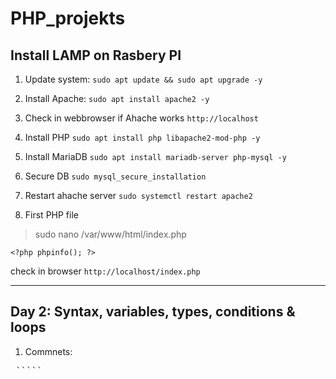 # PHP_projekts

## Install LAMP on Rasbery PI

1. Update system:
`sudo apt update && sudo apt upgrade -y`

2. Install Apache:
`sudo apt install apache2 -y`

3. Check in webbrowser if Ahache works
`http://localhost`

4. Install PHP
`sudo apt install php libapache2-mod-php -y`

5. Install MariaDB
`sudo apt install mariadb-server php-mysql -y`

6. Secure DB
`sudo mysql_secure_installation`

7. Restart ahache server
`sudo systemctl restart apache2`

8. First PHP file 
> sudo nano /var/www/html/index.php

`<?php
phpinfo();
?>`

check in browser 
`http://localhost/index.php`


------------------------------------------------------------
## Day 2: Syntax, variables, types, conditions & loops

1. Commnets:
<pre lang="markdown"> ```<?php
phpinfo();
?>`` </pre>



